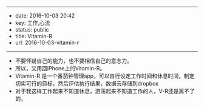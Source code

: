 - --
- date: 2016-10-03 20:42
- key: 工作,心流
- status: public
- title: Vitamin-R
- url: 2016-10-03-vitamin-r
- --
- 不要怀疑自己的能力，也不要相信自己的意志力。
- 所以，又用回iPhone上的Vitamin-R。
- Vitamin-R 是一个番茄钟管理app，可以自行设定工作时间和休息时间，制定切实可行的目标，然后评估执行结果，数据云存储到dropbox
- 对于我这样工作起来不知道休息，游荡起来不知道工作的人，V-R还是离不了的。
